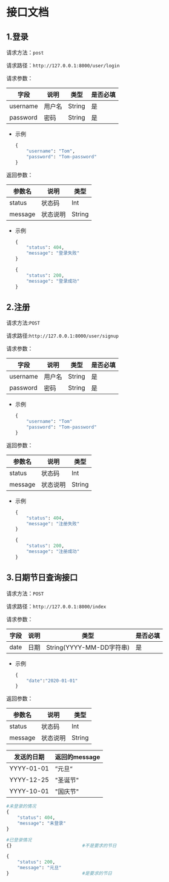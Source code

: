 # 接口文档

## 1.登录

请求方法：`post`

请求路径：`http://127.0.0.1:8000/user/login`

请求参数：

| 字段     | 说明   | 类型   | 是否必填 |
| -------- | ------ | ------ | -------- |
| username | 用户名 | String | 是       |
| password | 密码   | String | 是       |

- 示例

  ```python
  {
      "username": "Tom",
      "password": "Tom-password"
  }
  ```

返回参数：

| 参数名  | 说明     | 类型   |
| ------- | -------- | ------ |
| status  | 状态码   | Int    |
| message | 状态说明 | String |

- 示例

  ```python
  {
      "status": 404,
      "message": "登录失败"
  }
  
  {
      "status": 200,
      "message": "登录成功"
  }
  ```

  

## 2.注册

请求方法:`POST`

请求路径:`http://127.0.0.1:8000/user/signup`

请求参数：

| 字段     | 说明   | 类型   | 是否必填 |
| -------- | ------ | ------ | -------- |
| username | 用户名 | String | 是       |
| password | 密码   | String | 是       |

- 示例

  ```python
  {
      "username": "Tom"
      "password": "Tom-password"
  }
  ```

返回参数：

| 参数名  | 说明     | 类型   |
| ------- | -------- | ------ |
| status  | 状态码   | Int    |
| message | 状态说明 | String |

- 示例

  ```python
  {
      "status": 404,
      "message": "注册失败"
  }
  
  {
      "status": 200,
      "message": "注册成功"
  }
  ```



## 3.日期节日查询接口

请求方法：`POST`

请求路径：`http://127.0.0.1:8000/index`

请求参数：

| 字段 | 说明 | 类型                     | 是否必填 |
| ---- | ---- | ------------------------ | -------- |
| date | 日期 | String(YYYY-MM-DD字符串) | 是       |

- 示例

  ```python
  {
      "date":"2020-01-01"
  }
  ```

返回参数：

| 参数名  | 说明     | 类型   |
| ------- | -------- | ------ |
| status  | 状态码   | Int    |
| message | 状态说明 | String |

| 发送的日期 | 返回的message |
| ---------- | ------------- |
| YYYY-01-01 | ”元旦“        |
| YYYY-12-25 | "圣诞节"      |
| YYYY-10-01 | "国庆节"      |

```python
#未登录的情况
{
    "status": 404,
    "message": "未登录"
}

#已登录情况
{}                          #不是要求的节日

{
    "status": 200,
    "message": "元旦"
}                           #是要求的节日
```

